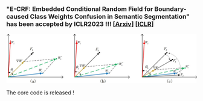 ### "E-CRF: Embedded Conditional Random Field for Boundary-caused Class Weights Confusion in Semantic Segmentation" has been accepted by ICLR2023 !!!  [[Arxiv](https://arxiv.org/abs/2112.07106)] [[ICLR](https://openreview.net/pdf?id=g1GnnCI1OrC)]


![E-CRF](https://github.com/JiePKU/E-CRF/blob/master/img/gradient.JPG "E-CRF") 

The core code is released ! 
